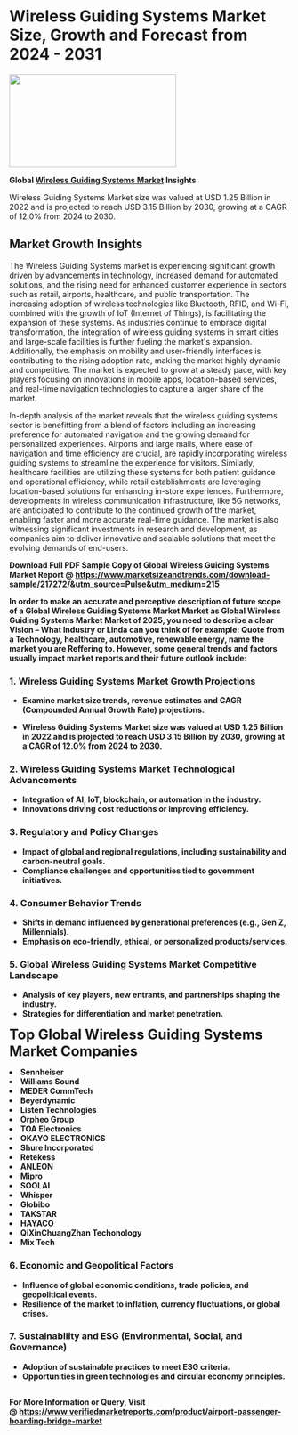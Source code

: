 <H1>Wireless Guiding Systems Market Size, Growth and Forecast from 2024 - 2031</H1><img class="aligncenter size-medium wp-image-584254" src="https://thirdeyenews.in/wp-content/uploads/2024/09/Global-Market-Research-300x168.jpeg" alt="" width="300" height="168" /><p><strong>Global&nbsp;<a href="https://www.marketsizeandtrends.com/download-sample/217272/&amp;utm_source=Pulse&amp;utm_medium=215">Wireless Guiding Systems Market</a> Insights</strong></p><p>Wireless Guiding Systems Market size was valued at USD 1.25 Billion in 2022 and is projected to reach USD 3.15 Billion by 2030, growing at a CAGR of 12.0% from 2024 to 2030.</p><p><h2>Market Growth Insights</h2> <p>The Wireless Guiding Systems market is experiencing significant growth driven by advancements in technology, increased demand for automated solutions, and the rising need for enhanced customer experience in sectors such as retail, airports, healthcare, and public transportation. The increasing adoption of wireless technologies like Bluetooth, RFID, and Wi-Fi, combined with the growth of IoT (Internet of Things), is facilitating the expansion of these systems. As industries continue to embrace digital transformation, the integration of wireless guiding systems in smart cities and large-scale facilities is further fueling the market's expansion. Additionally, the emphasis on mobility and user-friendly interfaces is contributing to the rising adoption rate, making the market highly dynamic and competitive. The market is expected to grow at a steady pace, with key players focusing on innovations in mobile apps, location-based services, and real-time navigation technologies to capture a larger share of the market.</p> <p><strong></strong></p> <p>In-depth analysis of the market reveals that the wireless guiding systems sector is benefitting from a blend of factors including an increasing preference for automated navigation and the growing demand for personalized experiences. Airports and large malls, where ease of navigation and time efficiency are crucial, are rapidly incorporating wireless guiding systems to streamline the experience for visitors. Similarly, healthcare facilities are utilizing these systems for both patient guidance and operational efficiency, while retail establishments are leveraging location-based solutions for enhancing in-store experiences. Furthermore, developments in wireless communication infrastructure, like 5G networks, are anticipated to contribute to the continued growth of the market, enabling faster and more accurate real-time guidance. The market is also witnessing significant investments in research and development, as companies aim to deliver innovative and scalable solutions that meet the evolving demands of end-users.</p> <p><strong></p><p><span class=""><strong>Download Full PDF Sample Copy of Global Wireless Guiding Systems Market Report</strong> @ <a href="https://www.marketsizeandtrends.com/download-sample/217272/&amp;utm_source=Pulse&amp;utm_medium=215" target="_blank">https://www.marketsizeandtrends.com/download-sample/217272/&amp;utm_source=Pulse&amp;utm_medium=215</a></span></p><p>In order to make an accurate and perceptive description of future scope of a Global&nbsp;Wireless Guiding Systems Market Market as Global&nbsp;Wireless Guiding Systems Market Market of 2025, you need to describe a clear Vision &ndash; What Industry or Linda can you think of for example: Quote from a Technology, healthcare, automotive, renewable energy, name the market you are Reffering to. However, some general trends and factors usually impact market reports and their future outlook include:</p><h3>1.&nbsp;<strong>Wireless Guiding Systems Market Growth Projections</strong></h3><ul><li>Examine market size trends, revenue estimates and CAGR (Compounded Annual Growth Rate) projections.</li><li><p>Wireless Guiding Systems Market size was valued at USD 1.25 Billion in 2022 and is projected to reach USD 3.15 Billion by 2030, growing at a CAGR of 12.0% from 2024 to 2030.</p></li></ul><h3>2.&nbsp;<strong>Wireless Guiding Systems Market Technological Advancements</strong></h3><ul><li>Integration of AI, IoT, blockchain, or automation in the industry.</li><li>Innovations driving cost reductions or improving efficiency.</li></ul><h3>3.&nbsp;<strong>Regulatory and Policy Changes</strong></h3><ul><li>Impact of global and regional regulations, including sustainability and carbon-neutral goals.</li><li>Compliance challenges and opportunities tied to government initiatives.</li></ul><h3>4.&nbsp;<strong>Consumer Behavior Trends</strong></h3><ul><li>Shifts in demand influenced by generational preferences (e.g., Gen Z, Millennials).</li><li>Emphasis on eco-friendly, ethical, or personalized products/services.</li></ul><h3>5.&nbsp;<strong>Global Wireless Guiding Systems Market Competitive Landscape</strong></h3><ul><li>Analysis of key players, new entrants, and partnerships shaping the industry.</li><li>Strategies for differentiation and market penetration.</li></ul><p data-pm-slice="1 1 []"><span style="color: inherit; font-family: inherit; font-size: 25px;">Top Global Wireless Guiding Systems Market Companies</span></p><div class="" data-test-id=""><p><li>Sennheiser</li><li> Williams Sound</li><li> MEDER CommTech</li><li> Beyerdynamic</li><li> Listen Technologies</li><li> Orpheo Group</li><li> TOA Electronics</li><li> OKAYO ELECTRONICS</li><li> Shure Incorporated</li><li> Retekess</li><li> ANLEON</li><li> Mipro</li><li> SOOLAI</li><li> Whisper</li><li> Globibo</li><li> TAKSTAR</li><li> HAYACO</li><li> QiXinChuangZhan Techonology</li><li> Mix Tech</li></p></div><h3>6.&nbsp;<strong>Economic and Geopolitical Factors</strong></h3><ul><li>Influence of global economic conditions, trade policies, and geopolitical events.</li><li>Resilience of the market to inflation, currency fluctuations, or global crises.</li></ul><h3>7.&nbsp;<strong>Sustainability and ESG (Environmental, Social, and Governance)</strong></h3><ul><li>Adoption of sustainable practices to meet ESG criteria.</li><li>Opportunities in green technologies and circular economy principles.</li></ul><h2><strong style="font-size: 14px;">For More Information or Query, Visit @&nbsp;</strong><a style="background-color: #ffffff; font-size: 14px;" href="https://www.marketsizeandtrends.com/report/wireless-guiding-systems-market/" target="_blank">https://www.verifiedmarketreports.com/product/airport-passenger-boarding-bridge-market</a></h2>

